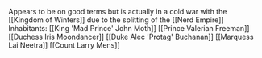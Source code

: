 Appears to be on good terms but is actually in a cold war with the [[Kingdom of Winters]] due to the splitting of the [[Nerd Empire]]
Inhabitants:
[[King 'Mad Prince' John Moth]]
[[Prince Valerian Freeman]]
[[Duchess Iris Moondancer]]
[[Duke Alec 'Protag' Buchanan]]
[[Marquess Lai Neetra]]
[[Count Larry Mens]]
